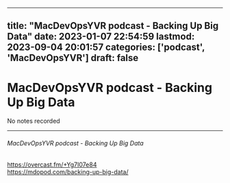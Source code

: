 
---
title: "MacDevOpsYVR podcast - Backing Up Big Data"
date: 2023-01-07 22:54:59
lastmod: 2023-09-04 20:01:57
categories: ['podcast', 'MacDevOpsYVR']
draft: false
---


# MacDevOpsYVR podcast - Backing Up Big Data

No notes recorded

- - -
###### MacDevOpsYVR podcast - Backing Up Big Data

https://overcast.fm/+Yg7I07e84  
https://mdopod.com/backing-up-big-data/

<!-- #public #podcast #MacDevOpsYVR -->

<!-- {BearID:DB7A9199-1A3E-43B4-BEDF-4E3917CACD6D-28016-00002D97FB9C5D73} -->
